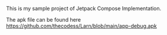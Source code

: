 This is my sample project of Jetpack Compose Implementation.

The apk file can be found here https://github.com/thecodess/Larn/blob/main/app-debug.apk
